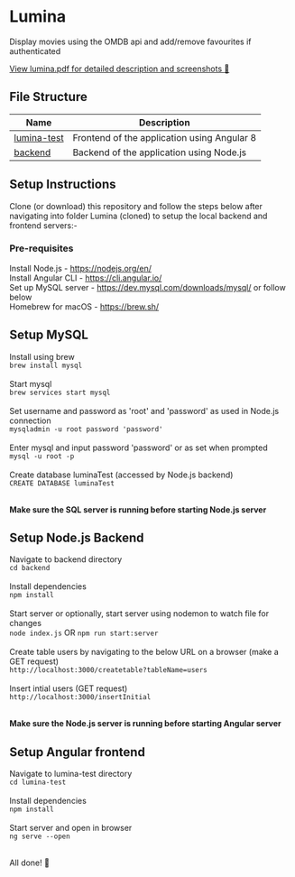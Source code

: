 # Lumina
Display movies using the OMDB api and add/remove favourites if authenticated

[View lumina.pdf for detailed description and screenshots :page_facing_up:](https://github.com/A7xSV/Lumina/blob/master/lumina.pdf)

## File Structure
|  Name  | Description |
|  ----- | ----------- |
| [lumina-test](https://github.com/A7xSV/Lumina/blob/master/lumina-test) | Frontend of the application using Angular 8 |
| [backend](https://github.com/A7xSV/Lumina/blob/master/backend) | Backend of the application using Node.js |

## Setup Instructions
Clone (or download) this repository and follow the steps below after navigating into folder Lumina (cloned) to setup the local backend and frontend servers:-

### Pre-requisites
Install Node.js - https://nodejs.org/en/ <br>
Install Angular CLI - https://cli.angular.io/ <br>
Set up MySQL server - https://dev.mysql.com/downloads/mysql/ or follow below <br>
Homebrew for macOS - https://brew.sh/ <br>

## Setup MySQL
Install using brew <br>
`brew install mysql` <br><br>
Start mysql <br>
`brew services start mysql` <br><br>
Set username and password as 'root' and 'password' as used in Node.js connection <br>
`mysqladmin -u root password 'password'` <br><br>
Enter mysql and input password 'password' or as set when prompted <br>
`mysql -u root -p` <br><br>
Create database luminaTest (accessed by Node.js backend) <br>
`CREATE DATABASE luminaTest` <br><br>

<b>Make sure the SQL server is running before starting Node.js server</b>

## Setup Node.js Backend
Navigate to backend directory <br>
`cd backend` <br><br>
Install dependencies <br>
`npm install`<br><br>
Start server or optionally, start server using nodemon to watch file for changes <br>
`node index.js` OR `npm run start:server` <br><br>
Create table users by navigating to the below URL on a browser (make a GET request) <br>
`http://localhost:3000/createtable?tableName=users` <br><br>
Insert intial users (GET request) <br>
`http://localhost:3000/insertInitial` <br><br>

<b>Make sure the Node.js server is running before starting Angular server</b>


## Setup Angular frontend
Navigate to lumina-test directory <br>
`cd lumina-test` <br><br>
Install dependencies <br>
`npm install`<br><br>
Start server and open in browser <br>
`ng serve --open`<br><br>

All done! :tada:
